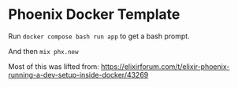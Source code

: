 # Phoenix Docker Template

Run `docker compose bash run app` to get a bash prompt.

And then `mix phx.new`

Most of this was lifted from: https://elixirforum.com/t/elixir-phoenix-running-a-dev-setup-inside-docker/43269

